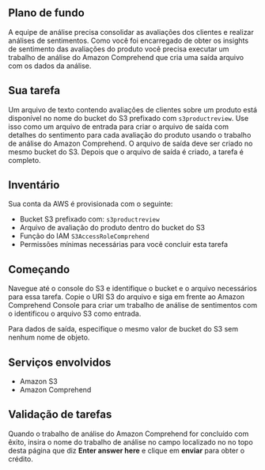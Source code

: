## Plano de fundo

A equipe de análise precisa consolidar as avaliações dos clientes e realizar análises de sentimentos. Como você foi encarregado de obter os insights de sentimento das avaliações do produto você precisa executar um trabalho de análise do Amazon Comprehend que cria uma saída arquivo com os dados da análise.

## Sua tarefa

Um arquivo de texto contendo avaliações de clientes sobre um produto está disponível no nome do bucket do S3 prefixado com `s3productreview`. Use isso como um arquivo de entrada para criar o arquivo de saída com detalhes do sentimento para cada avaliação do produto usando o trabalho de análise do Amazon Comprehend. O arquivo de saída deve ser criado no mesmo bucket do S3. Depois que o arquivo de saída é criado, a tarefa é completo.

## Inventário

Sua conta da AWS é provisionada com o seguinte:

- Bucket S3 prefixado com: `s3productreview`
- Arquivo de avaliação do produto dentro do bucket do S3
- Função do IAM `S3AccessRoleComprehend`
- Permissões mínimas necessárias para você concluir esta tarefa

## Começando

Navegue até o console do S3 e identifique o bucket e o arquivo necessários para essa tarefa. Copie o URI S3 do arquivo e siga em frente ao Amazon Comprehend Console para criar um trabalho de análise de sentimentos com o identificou o arquivo S3 como entrada.

Para dados de saída, especifique o mesmo valor de bucket do S3 sem nenhum nome de objeto.

## Serviços envolvidos

- Amazon S3  
- Amazon Comprehend

## Validação de tarefas

Quando o trabalho de análise do Amazon Comprehend for concluído com êxito, insira o nome do trabalho de análise no campo localizado no no topo desta página que diz **Enter answer here** e clique em **enviar** para obter o crédito.
